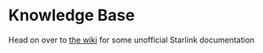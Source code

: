 # Knowledge Base

Head on over to [the wiki](https://github.com/starlink-community/knowledge-base/wiki) for some unofficial Starlink documentation
